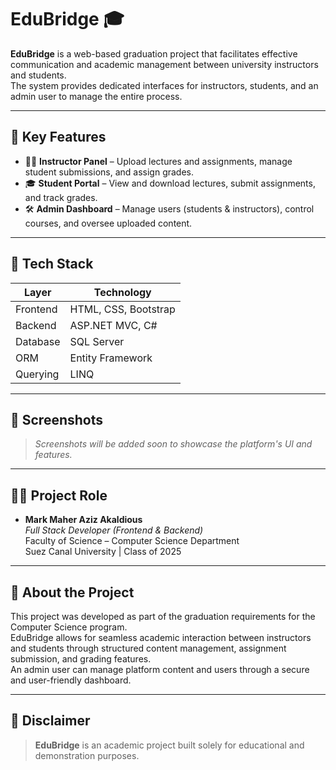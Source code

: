 # EduBridge 🎓

**EduBridge** is a web-based graduation project that facilitates effective communication and academic management between university instructors and students.  
The system provides dedicated interfaces for instructors, students, and an admin user to manage the entire process.

---

## 🚀 Key Features

- 🧑‍🏫 **Instructor Panel** – Upload lectures and assignments, manage student submissions, and assign grades.
- 🎓 **Student Portal** – View and download lectures, submit assignments, and track grades.
- 🛠️ **Admin Dashboard** – Manage users (students & instructors), control courses, and oversee uploaded content.

---

## 🧰 Tech Stack

| Layer     | Technology               |
|-----------|--------------------------|
| Frontend  | HTML, CSS, Bootstrap     |
| Backend   | ASP.NET MVC, C#          |
| Database  | SQL Server               |
| ORM       | Entity Framework         |
| Querying  | LINQ                     |

---

## 📸 Screenshots

> _Screenshots will be added soon to showcase the platform's UI and features._

---

## 👨‍💻 Project Role

- **Mark Maher Aziz Akaldious**  
  *Full Stack Developer (Frontend & Backend)*  
  Faculty of Science – Computer Science Department  
  Suez Canal University | Class of 2025

---

## 📝 About the Project

This project was developed as part of the graduation requirements for the Computer Science program.  
EduBridge allows for seamless academic interaction between instructors and students through structured content management, assignment submission, and grading features.  
An admin user can manage platform content and users through a secure and user-friendly dashboard.

---

## 📌 Disclaimer

> **EduBridge** is an academic project built solely for educational and demonstration purposes.
